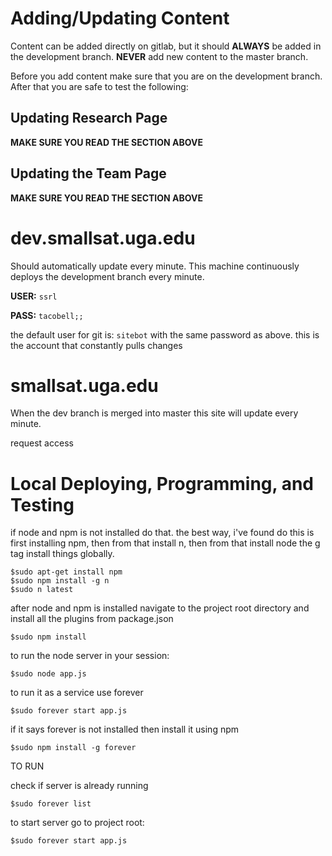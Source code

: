 # Adding/Updating Content
Content can be added directly on gitlab, but it should **ALWAYS** be added in the development branch. **NEVER** add new content to the master branch.

Before you add content make sure that you are on the development branch. After that you are safe to test the following:

## Updating Research Page
**MAKE SURE YOU READ THE SECTION ABOVE**

## Updating the Team Page
**MAKE SURE YOU READ THE SECTION ABOVE**

# dev.smallsat.uga.edu
Should automatically update every minute. This machine continuously deploys the development branch every minute.

**USER:** `ssrl`

**PASS:** `tacobell;;`

the default user for git is: `sitebot` with the same password as above. this is the account that constantly pulls changes

# smallsat.uga.edu
When the dev branch is merged into master this site will update every minute.

request access

# Local Deploying, Programming, and Testing
if node and npm is not installed do that. the best way, i've found do this is first installing npm, then from that install n, then from that install node
the g tag install things globally.

```
$sudo apt-get install npm
$sudo npm install -g n
$sudo n latest
```

after node and npm is installed navigate to the project root directory and install all the plugins from package.json

```
$sudo npm install
```

to run the node server in your session:

```
$sudo node app.js
```

to run it as a service use forever

```
$sudo forever start app.js
```

if it says forever is not installed then install it using npm

```
$sudo npm install -g forever
```

TO RUN

check if server is already running
```
$sudo forever list
```

to start server go to project root:

```
$sudo forever start app.js
```
